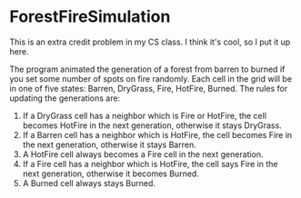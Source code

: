 # ForestFireSimulation
This is an extra credit problem in my CS class. I think it's cool, so I put it up here.

The program animated the generation of a forest from barren to burned if you set some number of spots on fire randomly.
Each cell in the grid will be in one of five states: Barren, DryGrass, Fire,  HotFire, Burned.
The rules for updating the generations are:
1. If a DryGrass cell has a neighbor which is Fire or HotFire, the cell becomes HotFire in the next generation, otherwise it stays DryGrass.
2. If a Barren cell has a neighbor which is HotFire, the cell becomes Fire in the next generation, otherwise it stays Barren.
3. A HotFire cell always becomes a Fire cell in the next generation.
4. If a Fire cell has a neighbor which is HotFire, the cell says Fire in the next generation, otherwise it becomes Burned.
5. A Burned cell always stays Burned.
